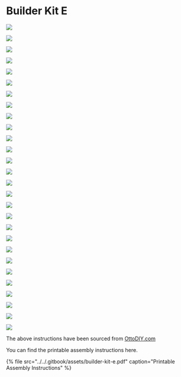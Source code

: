 # Builder Kit E

![](../../.gitbook/assets/1.jpg)

![](../../.gitbook/assets/2.jpg)

![](../../.gitbook/assets/3.jpg)

![](../../.gitbook/assets/4.jpg)

![](../../.gitbook/assets/5.jpg)

![](../../.gitbook/assets/6.jpg)

![](../../.gitbook/assets/7.jpg)

![](../../.gitbook/assets/8.jpg)

![](../../.gitbook/assets/9.jpg)

![](../../.gitbook/assets/10.jpg)

![](../../.gitbook/assets/11.jpg)

![](../../.gitbook/assets/12.jpg)

![](../../.gitbook/assets/13.jpg)

![](../../.gitbook/assets/14.jpg)

![](../../.gitbook/assets/15.jpg)

![](../../.gitbook/assets/16.jpg)

![](../../.gitbook/assets/17.jpg)

![](../../.gitbook/assets/18.jpg)

![](../../.gitbook/assets/19.jpg)

![](../../.gitbook/assets/20.jpg)

![](../../.gitbook/assets/21.jpg)

![](../../.gitbook/assets/22.jpg)

![](../../.gitbook/assets/23.jpg)

![](../../.gitbook/assets/24.jpg)

![](../../.gitbook/assets/25.jpg)

![](../../.gitbook/assets/26.jpg)

![](../../.gitbook/assets/27.jpg)

![](../../.gitbook/assets/28.jpg)

The above instructions have been sourced from [OttoDIY.com](https://www.ottodiy.com/)

You can find the printable assembly instructions here.

{% file src="../../.gitbook/assets/builder-kit-e.pdf" caption="Printable Assembly Instructions" %}



